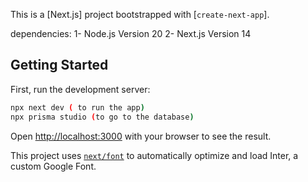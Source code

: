 This is a [Next.js] project bootstrapped with [`create-next-app`].

dependencies:
1- Node.js Version 20
2- Next.js Version 14


## Getting Started

First, run the development server:

```bash
npx next dev ( to run the app)
npx prisma studio (to go to the database)
```

Open [http://localhost:3000](http://localhost:3000) with your browser to see the result.



This project uses [`next/font`](https://nextjs.org/docs/basic-features/font-optimization) to automatically optimize and load Inter, a custom Google Font.

